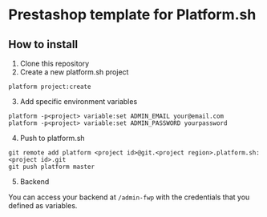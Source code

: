 # Prestashop template for Platform.sh

## How to install

1. Clone this repository
2. Create a new platform.sh project

```
platform project:create
```

3. Add specific environment variables

```
platform -p<project> variable:set ADMIN_EMAIL your@email.com
platform -p<project> variable:set ADMIN_PASSWORD yourpassword
```

4. Push to platform.sh

```
git remote add platform <project id>@git.<project region>.platform.sh:<project id>.git
git push platform master
```

5. Backend

You can access your backend at `/admin-fwp` with the credentials that you defined as variables.
